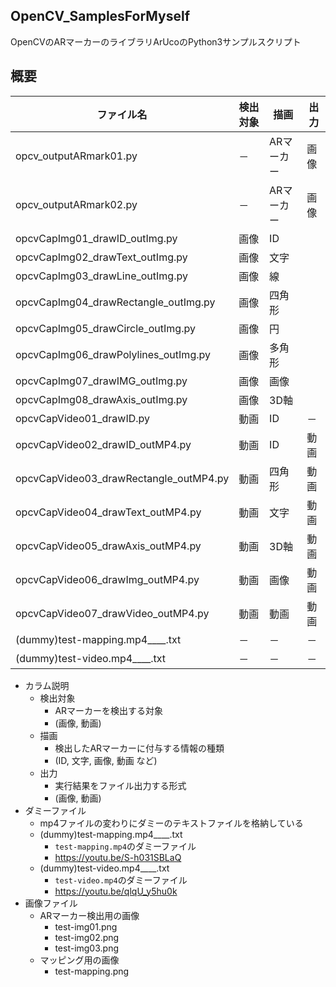 ## OpenCV_SamplesForMyself

OpenCVのARマーカーのライブラリArUcoのPython3サンプルスクリプト

## 概要

|ファイル名|検出対象|描画|出力|
|---|---|---|---|
|opcv_outputARmark01.py|－|ARマーカー|画像|
|opcv_outputARmark02.py|－|ARマーカー|画像|
|opcvCapImg01_drawID_outImg.py|画像|ID||
|opcvCapImg02_drawText_outImg.py|画像|文字||
|opcvCapImg03_drawLine_outImg.py|画像|線||
|opcvCapImg04_drawRectangle_outImg.py|画像|四角形||
|opcvCapImg05_drawCircle_outImg.py|画像|円||
|opcvCapImg06_drawPolylines_outImg.py|画像|多角形||
|opcvCapImg07_drawIMG_outImg.py|画像|画像||
|opcvCapImg08_drawAxis_outImg.py|画像|3D軸||
|opcvCapVideo01_drawID.py|動画|ID|－|
|opcvCapVideo02_drawID_outMP4.py|動画|ID|動画|
|opcvCapVideo03_drawRectangle_outMP4.py|動画|四角形|動画|
|opcvCapVideo04_drawText_outMP4.py|動画|文字|動画|
|opcvCapVideo05_drawAxis_outMP4.py|動画|3D軸|動画|
|opcvCapVideo06_drawImg_outMP4.py|動画|画像|動画|
|opcvCapVideo07_drawVideo_outMP4.py|動画|動画|動画|
|(dummy)test-mapping.mp4____.txt|－|－|－|
|(dummy)test-video.mp4____.txt|－|－|－|


- カラム説明
    - 検出対象
        - ARマーカーを検出する対象
        - (画像, 動画)
    - 描画
        - 検出したARマーカーに付与する情報の種類
        - (ID, 文字, 画像, 動画 など)
    - 出力
        - 実行結果をファイル出力する形式
        - (画像, 動画)
- ダミーファイル
    - mp4ファイルの変わりにダミーのテキストファイルを格納している
    - (dummy)test-mapping.mp4____.txt
        - `test-mapping.mp4`のダミーファイル
        - https://youtu.be/S-h031SBLaQ
    - (dummy)test-video.mp4____.txt
        - `test-video.mp4`のダミーファイル
        - https://youtu.be/qlqU_y5hu0k
- 画像ファイル
    - ARマーカー検出用の画像
        - test-img01.png
        - test-img02.png
        - test-img03.png
    - マッピング用の画像
        - test-mapping.png



